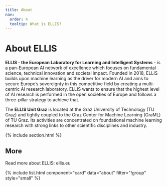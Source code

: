 ```yaml
---
title: About
nav:
  order: 4
  tooltip: What is ELLIS?
---
```


# About ELLIS 

**ELLIS - the European Laboratory for Learning and Intelligent Systems** - is a pan-European AI network of excellence which focuses on fundamental science, technical innovation and societal impact. Founded in 2018, ELLIS builds upon machine learning as the driver for modern AI and aims to secure Europe’s sovereignty in this competitive field by creating a multi-centric AI research laboratory. ELLIS wants to ensure that the highest level of AI research is performed in the open societies of Europe and follows a three-pillar strategy to achieve that.

The **ELLIS Unit Graz** is located at the Graz University of Technology (TU Graz) and tightly coupled to the Graz Center for Machine Learning (GraML) of TU Graz. Its activities are concentrated on foundational machine learning research with strong links to other scientific disciplines and industry.

{% include section.html %}

## More

Read more about ELLIS: ellis.eu 

{% include list.html component="card" data="about" filter="!group" style="small" %}
